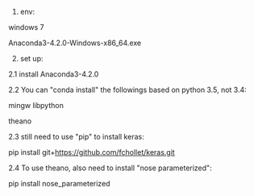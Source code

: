 1. env:

windows 7

Anaconda3-4.2.0-Windows-x86_64.exe

2. set up:

2.1 install Anaconda3-4.2.0

2.2 You can "conda install" the followings based on python 3.5, not 3.4:

mingw libpython

theano

2.3 still need to use "pip" to install keras:

pip install git+https://github.com/fchollet/keras.git

2.4 To use theano, also need to install "nose parameterized":

pip install nose_parameterized



